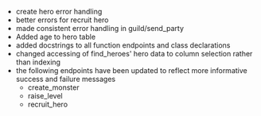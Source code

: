 - create hero error handling
- better errors for recruit hero
- made consistent error handling in guild/send_party
- Added age to hero table
- added docstrings to all function endpoints and class declarations
- changed accessing of find_heroes' hero data to column selection rather than indexing
- the following endpoints have been updated to reflect more informative success and failure messages
    - create_monster
    - raise_level
    - recruit_hero

